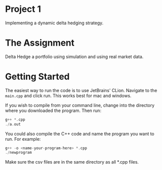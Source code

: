 # Project 1

Implementing a dynamic delta hedging strategy.

# The Assignment
Delta Hedge a portfolio using simulation and using real market data. 

# Getting Started
The easiest way to run the code is to use JetBrains' CLion. Navigate to the `main.cpp` and click run. This works best for mac and windows.

If you wish to compile from your command line, change into the directory where you downloaded the program. Then run:
```c++
g++ *.cpp
./a.out
```
You could also compile the C++ code and name the program you want to run. For example:
```c++
g++ -o <name-your-program-here> *.cpp
./newprogram
```

Make sure the csv files are in the same directory as all *.cpp files. 

